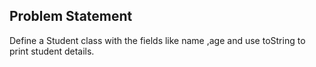 ## Problem Statement 

Define a Student class with the fields like name ,age and use toString to print student details.
